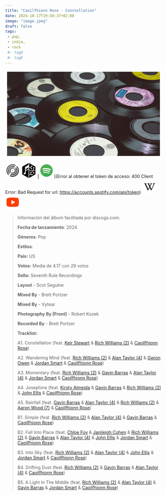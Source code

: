 ```yaml
---
title: "Caoilfhionn Rose - Constellation"
date: 2024-10-17T19:50:37+02:00
image: "image.jpeg"
draft: false
tags:
 - pop,
 - indie,
 - rock
 #- tagD
 #- tagE
---
```

![cover](image.jpeg (Caoilfhionn-Rose - Constellation))
 
[![discogs](../links/svg/discogs.png (discogs))](https://www.discogs.com/master/3509793)
[![musicbrainz](../links/svg/musicbrainz.png (musicbrainz))](https://musicbrainz.org/release/09259062-1491-407b-8bdf-e1c294bfcc5d)
[![spotify](../links/svg/spotify.png (putify))](Error al obtener el token de acceso: 400 Client Error: Bad Request for url: https://accounts.spotify.com/api/token)
[![wikipedia](../links/svg/wikipedia.png (wikipedia))](error)
[![youtube](../links/svg/youtube.png (youtube))](https://www.youtube.com/playlist?list=PLBCYJDQ1g88Dlj00sHCSPN7d0Txls3wLm)
 
<!-- [![bandcamp](../links/svg/bandcamp.png (bandcamp))]() -->
<!-- [![lastfm](../links/svg/lastfm.png (lastfm))]() -->
 
> Información del álbum facilitada por discogs.com:
> 
> **Fecha de lanzamiento**: 2024
> 
> **Géneros**: Pop
> 
> **Estilos**: 
> 
> **Pais:** US
> 
> **Votos:** Media de 4.17 con 29 votos
> 
> **Sello:** Seventh Rule Recordings
> 
> **Layout** - Scot Seguine
> 
> **Mixed By** - Brett Portzer
> 
> **Mixed By** - Vytear
> 
> **Photography By [Front]** - Robert Kozek
> 
> **Recorded By** - Brett Portzer
> 
> 
> 
> **Tracklist:**
> 
>   A1. Constellation 
> (feat. [Keir Stewart](https://www.discogs.com/artist/278566 '') & [Rich Williams (2)](https://www.discogs.com/artist/1087968 '') & [Caoilfhionn Rose](https://www.discogs.com/artist/6814172 ''))   
> 
>   A2. Wandering Mind 
> (feat. [Rich Williams (2)](https://www.discogs.com/artist/1087968 '') & [Alan Taylor (4)](https://www.discogs.com/artist/1166929 'Guitar player and visual artist from Barnsley,...') & [Gwion Owen](https://www.discogs.com/artist/12896840 'British guitarist.') & [Jordan Smart](https://www.discogs.com/artist/3955843 'British saxophonist') & [Caoilfhionn Rose](https://www.discogs.com/artist/6814172 ''))   
> 
>   A3. Momentary 
> (feat. [Rich Williams (2)](https://www.discogs.com/artist/1087968 '') & [Gavin Barras](https://www.discogs.com/artist/1143184 'Jazz bassist') & [Alan Taylor (4)](https://www.discogs.com/artist/1166929 'Guitar player and visual artist from Barnsley,...') & [Jordan Smart](https://www.discogs.com/artist/3955843 'British saxophonist') & [Caoilfhionn Rose](https://www.discogs.com/artist/6814172 ''))   
> 
>   A4. Josephine 
> (feat. [Kirsty Almeida](https://www.discogs.com/artist/1844534 'Singer-songwriter from Gibraltar,') & [Gavin Barras](https://www.discogs.com/artist/1143184 'Jazz bassist') & [Rich Williams (2)](https://www.discogs.com/artist/1087968 '') & [John Ellis](https://www.discogs.com/artist/38564 'Bassist and keyboardist from Manchester (UK). Also...') & [Caoilfhionn Rose](https://www.discogs.com/artist/6814172 ''))   
> 
>   A5. Rainfall 
> (feat. [Gavin Barras](https://www.discogs.com/artist/1143184 'Jazz bassist') & [Alan Taylor (4)](https://www.discogs.com/artist/1166929 'Guitar player and visual artist from Barnsley,...') & [Rich Williams (2)](https://www.discogs.com/artist/1087968 '') & [Aaron Wood (7)](https://www.discogs.com/artist/14656089 'Perfil no disponible') & [Caoilfhionn Rose](https://www.discogs.com/artist/6814172 'Perfil no disponible'))   
> 
>   B1. Simple 
> (feat. [Rich Williams (2)](https://www.discogs.com/artist/1087968 'Perfil no disponible') & [Alan Taylor (4)](https://www.discogs.com/artist/1166929 'Perfil no disponible') & [Gavin Barras](https://www.discogs.com/artist/1143184 'Perfil no disponible') & [Caoilfhionn Rose](https://www.discogs.com/artist/6814172 'Perfil no disponible'))   
> 
>   B2. Fall Into Place 
> (feat. [Chloe Foy](https://www.discogs.com/artist/7881071 'Perfil no disponible') & [Janileigh Cohen](https://www.discogs.com/artist/14656092 'Perfil no disponible') & [Rich Williams (2)](https://www.discogs.com/artist/1087968 'Perfil no disponible') & [Gavin Barras](https://www.discogs.com/artist/1143184 'Perfil no disponible') & [Alan Taylor (4)](https://www.discogs.com/artist/1166929 'Perfil no disponible') & [John Ellis](https://www.discogs.com/artist/38564 'Perfil no disponible') & [Jordan Smart](https://www.discogs.com/artist/3955843 'Perfil no disponible') & [Caoilfhionn Rose](https://www.discogs.com/artist/6814172 'Perfil no disponible'))   
> 
>   B3. Into Sky 
> (feat. [Rich Williams (2)](https://www.discogs.com/artist/1087968 'Perfil no disponible') & [Alan Taylor (4)](https://www.discogs.com/artist/1166929 'Perfil no disponible') & [John Ellis](https://www.discogs.com/artist/38564 'Perfil no disponible') & [Jordan Smart](https://www.discogs.com/artist/3955843 'Perfil no disponible') & [Caoilfhionn Rose](https://www.discogs.com/artist/6814172 'Perfil no disponible'))   
> 
>   B4. Drifting Dust 
> (feat. [Rich Williams (2)](https://www.discogs.com/artist/1087968 'Perfil no disponible') & [Gavin Barras](https://www.discogs.com/artist/1143184 'Perfil no disponible') & [Alan Taylor (4)](https://www.discogs.com/artist/1166929 'Perfil no disponible') & [Caoilfhionn Rose](https://www.discogs.com/artist/6814172 'Perfil no disponible'))   
> 
>   B5. A Light In The Middle 
> (feat. [Rich Williams (2)](https://www.discogs.com/artist/1087968 'Perfil no disponible') & [Alan Taylor (4)](https://www.discogs.com/artist/1166929 'Perfil no disponible') & [Gavin Barras](https://www.discogs.com/artist/1143184 'Perfil no disponible') & [Jordan Smart](https://www.discogs.com/artist/3955843 'Perfil no disponible') & [Caoilfhionn Rose](https://www.discogs.com/artist/6814172 'Perfil no disponible'))   
> 
